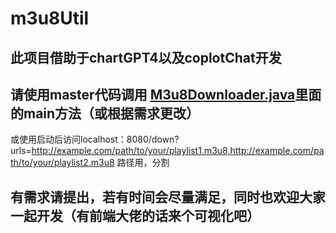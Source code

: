 # m3u8Util



## 

## 此项目借助于chartGPT4以及coplotChat开发

## 请使用master代码调用 [M3u8Downloader.java](src%2Fmain%2Fjava%2Fnet%2Faabg%2Fm3u8util%2Futil%2FM3u8Downloader.java)里面的main方法（或根据需求更改）
 或使用启动后访问localhost：8080/down?urls=http://example.com/path/to/your/playlist1.m3u8,http://example.com/path/to/your/playlist2.m3u8 路径用，分割


## 有需求请提出，若有时间会尽量满足，同时也欢迎大家一起开发（有前端大佬的话来个可视化吧）
